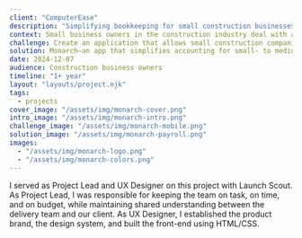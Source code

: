 ```yaml
---
client: "ComputerEase"
description: "Simplifying bookkeeping for small construction businesses"
context: Small business owners in the construction industry deal with accounting nuances, making it difficult to use available tools like Quickbooks. And while there are existing solutions for construction companies, they are catered to large organizations, not small business owners.
challenge: Create an application that allows small construction companies to easily keep track of their finances.
solution: Monarch—an app that simplifies accounting for small- to medium-sized construction companies.
date: 2024-12-07
audience: Construction business owners
timeline: "1+ year"
layout: "layouts/project.njk"
tags:
  - projects
cover_image: "/assets/img/monarch-cover.png"
intro_image: "/assets/img/monarch-intro.png"
challenge_image: "/assets/img/monarch-mobile.png"
solution_image: "/assets/img/monarch-payroll.png"
images:
  - "/assets/img/monarch-logo.png"
  - "/assets/img/monarch-colors.png"
---
```


<!-- My Contributions -->

<p>I served as Project Lead and UX Designer on this project with Launch Scout. As Project Lead, I was responsible for keeping the team on task, on time, and on budget, while maintaining shared understanding between the delivery team and our client. As UX Designer, I established the product brand, the design system, and built the front-end using HTML/CSS.</p>